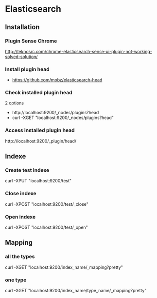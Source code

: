 # Elasticsearch

## Installation

### Plugin Sense Chrome
http://teknosrc.com/chrome-elasticsearch-sense-ui-plugin-not-working-solved-solution/

### Install plugin head
- https://github.com/mobz/elasticsearch-head

### Check installed plugin head
2 options
- http://localhost:9200/_nodes/plugins?head
- curl -XGET "localhost:9200/_nodes/plugins?head"

### Access installed plugin head
http://localhost:9200/_plugin/head/

## Indexe

### Create test indexe
curl -XPUT "localhost:9200/test" 

### Close indexe
curl -XPOST "localhost:9200/test/_close"

### Open indexe
curl -XPOST "localhost:9200/test/_open"

## Mapping

### all the types
curl -XGET "localhost:9200/index_name/_mapping?pretty"

### one type
curl -XGET "localhost:9200/index_name/type_name/_mapping?pretty"
